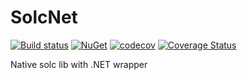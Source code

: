 # SolcNet

[![Build status](https://ci.appveyor.com/api/projects/status/w8fq4rtk9fglmndj/branch/master?svg=true
)](https://ci.appveyor.com/project/Meadow/solcnet) [![NuGet](https://img.shields.io/nuget/dt/SolcNet.svg)](https://www.nuget.org/packages/SolcNet/) [![codecov](https://codecov.io/gh/MeadowSuite/SolcNet/branch/master/graph/badge.svg)](https://codecov.io/gh/MeadowSuite/SolcNet) [![Coverage Status](https://coveralls.io/repos/github/MeadowSuite/SolcNet/badge.svg?branch=master)](https://coveralls.io/github/MeadowSuite/SolcNet?branch=master)

Native solc lib with .NET wrapper
